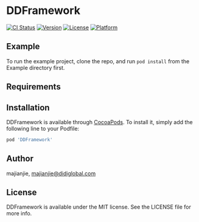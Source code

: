 # DDFramework

[![CI Status](https://img.shields.io/travis/majianjie/DDFramework.svg?style=flat)](https://travis-ci.org/majianjie/DDFramework)
[![Version](https://img.shields.io/cocoapods/v/DDFramework.svg?style=flat)](https://cocoapods.org/pods/DDFramework)
[![License](https://img.shields.io/cocoapods/l/DDFramework.svg?style=flat)](https://cocoapods.org/pods/DDFramework)
[![Platform](https://img.shields.io/cocoapods/p/DDFramework.svg?style=flat)](https://cocoapods.org/pods/DDFramework)

## Example

To run the example project, clone the repo, and run `pod install` from the Example directory first.

## Requirements

## Installation

DDFramework is available through [CocoaPods](https://cocoapods.org). To install
it, simply add the following line to your Podfile:

```ruby
pod 'DDFramework'
```

## Author

majianjie, majianjie@didiglobal.com

## License

DDFramework is available under the MIT license. See the LICENSE file for more info.
